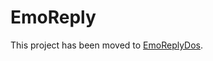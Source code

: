 # EmoReply
This project has been moved to [EmoReplyDos](https://github.com/McEileen/EmoReplyDos).



